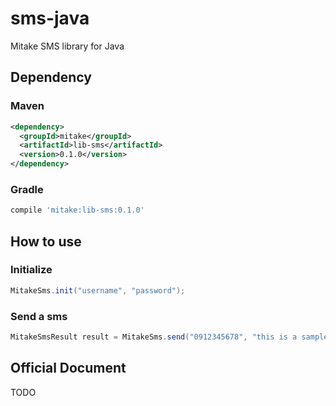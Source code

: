 # sms-java

Mitake SMS library for Java

## Dependency

### Maven

```xml
<dependency>
  <groupId>mitake</groupId>
  <artifactId>lib-sms</artifactId>
  <version>0.1.0</version>
</dependency>
```

### Gradle

```groovy
compile 'mitake:lib-sms:0.1.0'
```

## How to use

### Initialize

```java
MitakeSms.init("username", "password");
```

### Send a sms

```java
MitakeSmsResult result = MitakeSms.send("0912345678", "this is a sample message");
```

## Official Document

TODO
